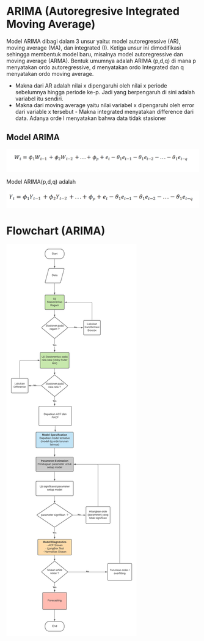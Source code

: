 # ARIMA (Autoregresive Integrated Moving Average)

Model ARIMA dibagi dalam 3 unsur yaitu: model autoregressive (AR), moving average (MA), dan integrated (I). Ketiga unsur ini dimodifikasi sehingga membentuk model baru, misalnya model autoregressive dan moving average (ARMA). Bentuk umumnya adalah ARIMA (p,d,q) di mana p menyatakan ordo autoregressive, d menyatakan ordo Integrated dan q menyatakan ordo moving average. 

- Makna dari AR adalah nilai x dipengaruhi oleh nilai x periode sebelumnya hingga periode ke-p. Jadi yang berpengaruh di sini adalah variabel itu sendiri. 
- Makna dari moving average yaitu nilai variabel x dipengaruhi oleh error dari variable x tersebut - Makna integrated menyatakan difference dari data. Adanya orde I menyatakan bahwa data tidak stasioner

## Model ARIMA

![](images/arimapiq.png)

Model ARIMA(p,d,q) adalah

![](images/armapq.png)


# Flowchart (ARIMA)
![](images/arimaFlowchart.png)



